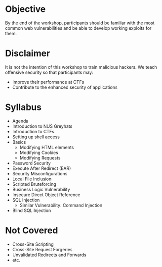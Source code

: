 # Objective

By the end of the workshop, participants should be familiar with the most common web vulnerabilities and be able to develop working exploits for them.

# Disclaimer

It is not the intention of this workshop to train malicious hackers. We teach offensive security so that participants may:
- Improve their performance at CTFs
- Contribute to the enhanced security of applications

# Syllabus

- Agenda
- Introduction to NUS Greyhats
- Introduction to CTFs
- Setting up shell access
- Basics
  - Modifying HTML elements
  - Modifying Cookies
  - Modifying Requests
- Password Security
- Execute After Redirect (EAR)
- Security Misconfigurations
- Local File Inclusion
- Scripted Bruteforcing
- Business Logic Vulnerability
- Insecure Direct Object Reference
- SQL Injection
  - Similar Vulnerability: Command Injection
- Blind SQL Injection

# Not Covered

- Cross-Site Scripting
- Cross-Site Request Forgeries
- Unvalidated Redirects and Forwards
- etc.
